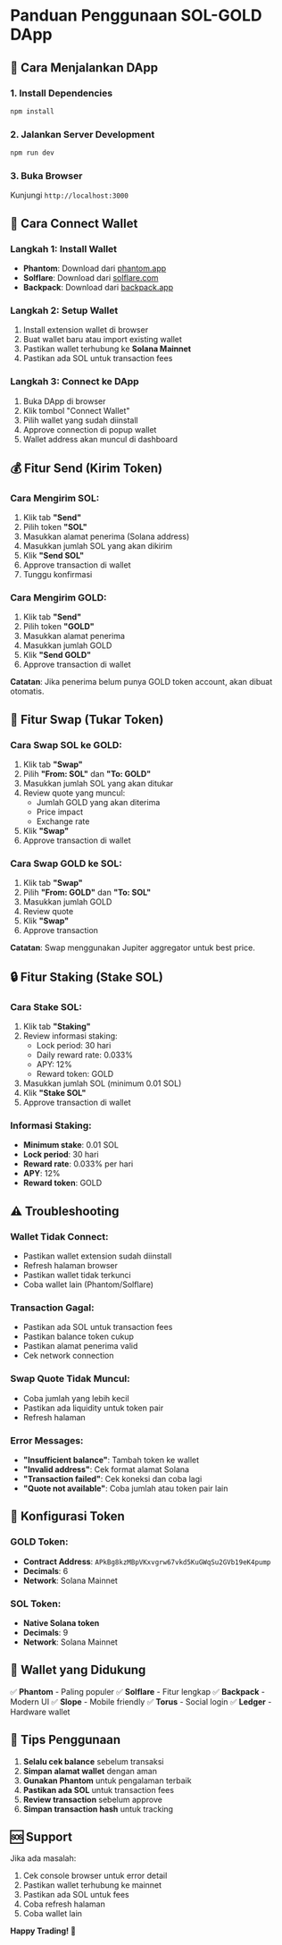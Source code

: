 # Panduan Penggunaan SOL-GOLD DApp

## 🚀 Cara Menjalankan DApp

### 1. Install Dependencies
```bash
npm install
```

### 2. Jalankan Server Development
```bash
npm run dev
```

### 3. Buka Browser
Kunjungi `http://localhost:3000`

## 🔗 Cara Connect Wallet

### Langkah 1: Install Wallet
- **Phantom**: Download dari [phantom.app](https://phantom.app)
- **Solflare**: Download dari [solflare.com](https://solflare.com)
- **Backpack**: Download dari [backpack.app](https://backpack.app)

### Langkah 2: Setup Wallet
1. Install extension wallet di browser
2. Buat wallet baru atau import existing wallet
3. Pastikan wallet terhubung ke **Solana Mainnet**
4. Pastikan ada SOL untuk transaction fees

### Langkah 3: Connect ke DApp
1. Buka DApp di browser
2. Klik tombol "Connect Wallet" 
3. Pilih wallet yang sudah diinstall
4. Approve connection di popup wallet
5. Wallet address akan muncul di dashboard

## 💰 Fitur Send (Kirim Token)

### Cara Mengirim SOL:
1. Klik tab **"Send"**
2. Pilih token **"SOL"**
3. Masukkan alamat penerima (Solana address)
4. Masukkan jumlah SOL yang akan dikirim
5. Klik **"Send SOL"**
6. Approve transaction di wallet
7. Tunggu konfirmasi

### Cara Mengirim GOLD:
1. Klik tab **"Send"**
2. Pilih token **"GOLD"**
3. Masukkan alamat penerima
4. Masukkan jumlah GOLD
5. Klik **"Send GOLD"**
6. Approve transaction di wallet

**Catatan**: Jika penerima belum punya GOLD token account, akan dibuat otomatis.

## 🔄 Fitur Swap (Tukar Token)

### Cara Swap SOL ke GOLD:
1. Klik tab **"Swap"**
2. Pilih **"From: SOL"** dan **"To: GOLD"**
3. Masukkan jumlah SOL yang akan ditukar
4. Review quote yang muncul:
   - Jumlah GOLD yang akan diterima
   - Price impact
   - Exchange rate
5. Klik **"Swap"**
6. Approve transaction di wallet

### Cara Swap GOLD ke SOL:
1. Klik tab **"Swap"**
2. Pilih **"From: GOLD"** dan **"To: SOL"**
3. Masukkan jumlah GOLD
4. Review quote
5. Klik **"Swap"**
6. Approve transaction

**Catatan**: Swap menggunakan Jupiter aggregator untuk best price.

## 🔒 Fitur Staking (Stake SOL)

### Cara Stake SOL:
1. Klik tab **"Staking"**
2. Review informasi staking:
   - Lock period: 30 hari
   - Daily reward rate: 0.033%
   - APY: 12%
   - Reward token: GOLD
3. Masukkan jumlah SOL (minimum 0.01 SOL)
4. Klik **"Stake SOL"**
5. Approve transaction di wallet

### Informasi Staking:
- **Minimum stake**: 0.01 SOL
- **Lock period**: 30 hari
- **Reward rate**: 0.033% per hari
- **APY**: 12%
- **Reward token**: GOLD

## ⚠️ Troubleshooting

### Wallet Tidak Connect:
- Pastikan wallet extension sudah diinstall
- Refresh halaman browser
- Pastikan wallet tidak terkunci
- Coba wallet lain (Phantom/Solflare)

### Transaction Gagal:
- Pastikan ada SOL untuk transaction fees
- Pastikan balance token cukup
- Pastikan alamat penerima valid
- Cek network connection

### Swap Quote Tidak Muncul:
- Coba jumlah yang lebih kecil
- Pastikan ada liquidity untuk token pair
- Refresh halaman

### Error Messages:
- **"Insufficient balance"**: Tambah token ke wallet
- **"Invalid address"**: Cek format alamat Solana
- **"Transaction failed"**: Cek koneksi dan coba lagi
- **"Quote not available"**: Coba jumlah atau token pair lain

## 🔧 Konfigurasi Token

### GOLD Token:
- **Contract Address**: `APkBg8kzMBpVKxvgrw67vkd5KuGWqSu2GVb19eK4pump`
- **Decimals**: 6
- **Network**: Solana Mainnet

### SOL Token:
- **Native Solana token**
- **Decimals**: 9
- **Network**: Solana Mainnet

## 📱 Wallet yang Didukung

✅ **Phantom** - Paling populer
✅ **Solflare** - Fitur lengkap
✅ **Backpack** - Modern UI
✅ **Slope** - Mobile friendly
✅ **Torus** - Social login
✅ **Ledger** - Hardware wallet

## 🎯 Tips Penggunaan

1. **Selalu cek balance** sebelum transaksi
2. **Simpan alamat wallet** dengan aman
3. **Gunakan Phantom** untuk pengalaman terbaik
4. **Pastikan ada SOL** untuk transaction fees
5. **Review transaction** sebelum approve
6. **Simpan transaction hash** untuk tracking

## 🆘 Support

Jika ada masalah:
1. Cek console browser untuk error detail
2. Pastikan wallet terhubung ke mainnet
3. Pastikan ada SOL untuk fees
4. Coba refresh halaman
5. Coba wallet lain

**Happy Trading! 🚀** 